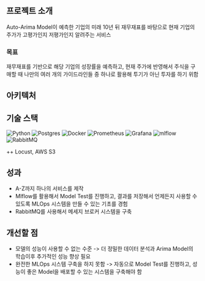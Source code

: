 ## 프로젝트 소개
Auto-Arima Model이 예측한 기업의 미래 10년 뒤 재무재표를 바탕으로 현재 기업의 주가가 고평가인지 저평가인지 알려주는 서비스

### 목표
재무재표를 기반으로 해당 기업의 성장률을 예측하고, 현재 주가에 반영해서 주식을 구매할 때 나만의 여러 개의 가이드라인들 중 하나로 활용해 투기가 아닌 투자를 하기 위함

## 아키텍처


## 기술 스택
![Python](https://img.shields.io/badge/python-3670A0?style=for-the-badge&logo=python&logoColor=ffdd54)
![Postgres](https://img.shields.io/badge/postgres-%23316192.svg?style=for-the-badge&logo=postgresql&logoColor=white)
![Docker](https://img.shields.io/badge/docker-%230db7ed.svg?style=for-the-badge&logo=docker&logoColor=white)
![Prometheus](https://img.shields.io/badge/Prometheus-E6522C?style=for-the-badge&logo=Prometheus&logoColor=white)
![Grafana](https://img.shields.io/badge/grafana-%23F46800.svg?style=for-the-badge&logo=grafana&logoColor=white)
![mlflow](https://img.shields.io/badge/mlflow-%23d9ead3.svg?style=for-the-badge&logo=numpy&logoColor=blue)
![RabbitMQ](https://img.shields.io/badge/Rabbitmq-FF6600?style=for-the-badge&logo=rabbitmq&logoColor=white)

++ Locust, AWS S3

## 성과
- A-Z까지 하나의 서비스를 제작
- Mlflow를 활용해서 Model Test를 진행하고, 결과를 저장해서 언제든지 사용할 수 있도록 MLOps 시스템을 만들 수 있는 기초를 경험
- RabbitMQ를 사용해서 메세지 브로커 시스템을 구축

## 개선할 점
- 모델의 성능이 사용할 수 없는 수준 -> 더 정밀한 데이터 분석과 Arima Model의 학습이후 추가적인 성능 향상 필요
- 완전한 MLOps 시스템 구축을 하지 못함 -> 자동으로 Model Test를 진행하고, 성능이 좋은 Model을 배포할 수 있는 시스템을 구축해야 함
